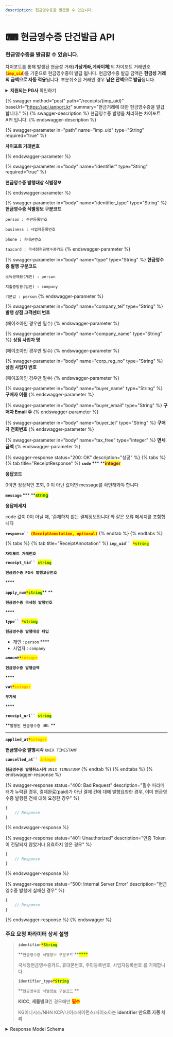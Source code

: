 ```yaml
---
description: 현금영수증을 발급할 수 있습니다.
---
```


# ⌨ 현금영수증 단건발급 API

### 현금영수증을 발급할 수 있습니다.

차이포트를 통해 발생된 현금성 거래(**가상계좌,게좌이체**)의 차이포트 거래번호(<mark style="color:red;">**`imp_uid`**</mark>)를 기준으로 현금영수증이 발급 됩니다. 현금영수증 발급 금액은 **현금성 거래의 금액으로 자동 적용**됩니다. 부분취소된 거래인 경우 **남은 잔액으로 발급**됩니다.

<details>

<summary><strong>지원되는 PG사</strong> 확인하기</summary>

* **KG 이니시스**

<!---->

* **NHN KCP**

<!---->

* **Settle Bank**

<!---->

* **NICE Payments**

<!---->

* **PayJoa(다우)**

</details>

{% swagger method="post" path="/receipts/{imp_uid}" baseUrl="https://api.ianport.kr" summary="현금거래에 대한 현금영수증을 발급합니다." %}
{% swagger-description %}
현금영수증 발행을 처리하는 차이포트 API 입니다.
{% endswagger-description %}

{% swagger-parameter in="path" name="imp_uid" type="String" required="true" %}
<mark style="color:red;">

**차이포트 거래번호**

</mark>
{% endswagger-parameter %}

{% swagger-parameter in="body" name="identifier" type="String" required="true" %}
<mark style="color:red;">

**현금영수증 발행대상 식별정보**

</mark>
{% endswagger-parameter %}

{% swagger-parameter in="body" name="identifier_type" type="String" %}
**현금영수증 식별정보 구분코드**

`person : 주민등록번호`

`business : 사업자등록번호`

`phone : 휴대폰번호`

`taxcard : 국세청현금영수증카드`
{% endswagger-parameter %}

{% swagger-parameter in="body" name="type" type="String" %}
**현금영수증 발행 구분코드**&#x20;

`소득공제용(개인) : person`

`지출증빙용(법인) : company`&#x20;

`기본값 : person`
{% endswagger-parameter %}

{% swagger-parameter in="body" name="company_tel" type="String" %}
**발행 상점 고객센터 번호**

(페이조아인 경우만 필수)
{% endswagger-parameter %}

{% swagger-parameter in="body" name="company_name" type="String" %}
**상점 사업자 명**

(페이조아인 경우만 필수)
{% endswagger-parameter %}

{% swagger-parameter in="body" name="corp_reg_no" type="String" %}
**상점 사업자 번호**

(페이조아인 경우만 필수)
{% endswagger-parameter %}

{% swagger-parameter in="body" name="buyer_name" type="String" %}
**구매자 이름**
{% endswagger-parameter %}

{% swagger-parameter in="body" name="buyer_email" type="String" %}
**구매자 Email 주**
{% endswagger-parameter %}

{% swagger-parameter in="body" name="buyer_tel" type="String" %}
**구매자 전화번호**
{% endswagger-parameter %}

{% swagger-parameter in="body" name="tax_free" type="integer" %}
**면세금액**
{% endswagger-parameter %}

{% swagger-response status="200: OK" description="성공" %}
{% tabs %}
{% tab title="ReceiptResponse" %}
**`code`  **<mark style="color:red;">**\***</mark>** **<mark style="color:purple;">**integer**</mark>

**응답코드**

0이면 정상적인 조회, 0 이 아닌 값이면 message를 확인해봐야 합니다



**`message`  **<mark style="color:red;">**\***</mark>** **<mark style="color:green;">**string**</mark>

**응답메세지**

code 값이 0이 아닐 때, '존재하지 않는 결제정보입니다'와 같은 오류 메세지를 포함합니다



**`response`` `**<mark style="color:red;">**`(ReceiptAnnotation, optional)`**</mark>
{% endtab %}
{% endtabs %}

{% tabs %}
{% tab title="ReceiptAnnotation" %}
**`imp_uid`` `**<mark style="color:red;">**`*`**</mark><mark style="color:green;">**`string`**</mark>

**`차이포트 거래번호`**



**`receipt_tid`` `**<mark style="color:green;">**`string`**</mark>

**`현금영수증 PG사 발행고유번호`**

&#x20;****&#x20;

**`apply_num`**<mark style="color:red;">**`*`**</mark><mark style="color:green;">**`string`**</mark>** **&#x20;

**`현금영수증 국세청 발행번호`**

&#x20;****&#x20;

**`type`` `**<mark style="color:red;">**`*`**</mark><mark style="color:green;">**`string`**</mark>

**`현금영수증 발행대상 타입`**

* 개인 : `person` ****&#x20;
* 사업자 : `company`



**`amount`**<mark style="color:red;">**`*`**</mark><mark style="color:orange;">**`integer`**</mark>

**`현금영수증 발행금액`**

&#x20;****&#x20;

**`vat`**<mark style="color:red;">**`*`**</mark><mark style="color:orange;">**`integer`**</mark>

**`부가세`**

&#x20;****&#x20;

**`receipt_url`` `**<mark style="color:green;">**`string`**</mark>

**`발행된 현금영수증 URL` **&#x20;

****

**`applied_at`**<mark style="color:red;">**`*`**</mark><mark style="color:orange;">**`integer`**</mark>

**현금영수증 발행시각** `UNIX TIMESTAMP`

&#x20;

**`cancelled_at`` `**<mark style="color:orange;">**`integer`**</mark>

**`현금영수증 발행취소시각`** `UNIX TIMESTAMP`
{% endtab %}
{% endtabs %}
{% endswagger-response %}

{% swagger-response status="400: Bad Request" description="필수 파라메터가 누락된 경우, 결제완료(paid)가 아닌 결제 건에 대해 발행요청한 경우, 이미 현금영수증 발행된 건에 대해 요청한 경우" %}
```javascript
{
    // Response
}
```
{% endswagger-response %}

{% swagger-response status="401: Unauthorized" description="인증 Token이 전달되지 않았거나 유효하지 않은 경우" %}
```javascript
{
    // Response
}
```
{% endswagger-response %}

{% swagger-response status="500: Internal Server Error" description="현금영수증 발행에 실패한 경우" %}
```javascript
{
    // Response
}
```
{% endswagger-response %}
{% endswagger %}

### **주요 요청 파라미터 상세 설명**

> **`identifier`**<mark style="color:red;">**`*`**</mark><mark style="color:green;">**`String`**</mark>
>
> **`현금영수증 식별정보 구분코드` **<mark style="color:green;">****</mark>&#x20;
>
> 국세청현금영수증카드, 휴대폰번호, 주민등록번호, 사업자등록번호 를 기재합니다.

> **`identifier_type`**<mark style="color:red;">**`*`**</mark><mark style="color:green;">**`String`**</mark>
>
> **`현금영수증 식별정보 구분코드` **&#x20;
>
> **KICC, 세틀뱅크**인 경우에만 <mark style="color:red;">**필수**</mark>
>
> KG이니시스/NHN KCP/나이스페이먼츠/페이조아는 **identifier 만으로 자동 처리**

<details>

<summary>Response Model Schema</summary>

```json
{
  "code": 0,
  "message": "string",
  "response": {
    "imp_uid": "string",
    "receipt_tid": "string",
    "apply_num": "string",
    "type": "person",
    "amount": 0,
    "vat": 0,
    "receipt_url": "string",
    "applied_at": 0,
    "cancelled_at": 0
 }
}
```

</details>
